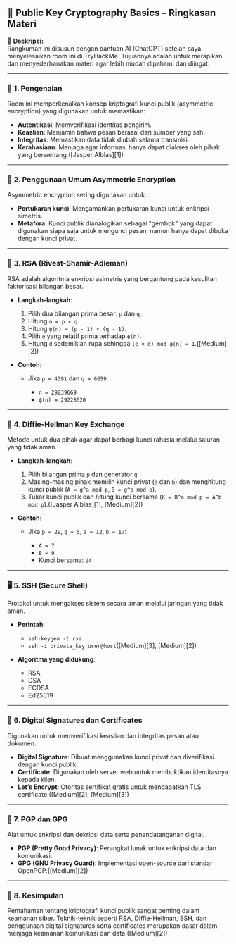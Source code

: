 ## 🔐 **Public Key Cryptography Basics – Ringkasan Materi**

📝 **Deskripsi:**  
Rangkuman ini disusun dengan bantuan AI (ChatGPT) setelah saya menyelesaikan room ini di TryHackMe. Tujuannya adalah untuk merapikan dan menyederhanakan materi agar lebih mudah dipahami dan diingat.

---

### 📘 **1. Pengenalan**

Room ini memperkenalkan konsep kriptografi kunci publik (asymmetric encryption) yang digunakan untuk memastikan:

* **Autentikasi**: Memverifikasi identitas pengirim.
* **Keaslian**: Menjamin bahwa pesan berasal dari sumber yang sah.
* **Integritas**: Memastikan data tidak diubah selama transmisi.
* **Kerahasiaan**: Menjaga agar informasi hanya dapat diakses oleh pihak yang berwenang.([Jasper Alblas][1])

---

### 🔑 **2. Penggunaan Umum Asymmetric Encryption**

Asymmetric encryption sering digunakan untuk:

* **Pertukaran kunci**: Mengamankan pertukaran kunci untuk enkripsi simetris.
* **Metafora**: Kunci publik dianalogikan sebagai "gembok" yang dapat digunakan siapa saja untuk mengunci pesan, namun hanya dapat dibuka dengan kunci privat.

---

### 🔢 **3. RSA (Rivest-Shamir-Adleman)**

RSA adalah algoritma enkripsi asimetris yang bergantung pada kesulitan faktorisasi bilangan besar.

* **Langkah-langkah**:

  1. Pilih dua bilangan prima besar: `p` dan `q`.
  2. Hitung `n = p × q`.
  3. Hitung `ϕ(n) = (p - 1) × (q - 1)`.
  4. Pilih `e` yang relatif prima terhadap `ϕ(n)`.
  5. Hitung `d` sedemikian rupa sehingga `(e × d) mod ϕ(n) = 1`.([Medium][2])

* **Contoh**:

  * Jika `p = 4391` dan `q = 6659`:

    * `n = 29239669`
    * `ϕ(n) = 29228620`

---

### 🔄 **4. Diffie-Hellman Key Exchange**

Metode untuk dua pihak agar dapat berbagi kunci rahasia melalui saluran yang tidak aman.

* **Langkah-langkah**:

  1. Pilih bilangan prima `p` dan generator `g`.
  2. Masing-masing pihak memilih kunci privat (`a` dan `b`) dan menghitung kunci publik (`A = g^a mod p`, `B = g^b mod p`).
  3. Tukar kunci publik dan hitung kunci bersama (`K = B^a mod p = A^b mod p`).([Jasper Alblas][1], [Medium][2])

* **Contoh**:

  * Jika `p = 29`, `g = 5`, `a = 12`, `b = 17`:

    * `A = 7`
    * `B = 9`
    * Kunci bersama: `24`

---

### 🖥️ **5. SSH (Secure Shell)**

Protokol untuk mengakses sistem secara aman melalui jaringan yang tidak aman.

* **Perintah**:

  * `ssh-keygen -t rsa`
  * `ssh -i private_key user@host`([Medium][3], [Medium][2])

* **Algoritma yang didukung**:

  * RSA
  * DSA
  * ECDSA
  * Ed25519

---

### 📄 **6. Digital Signatures dan Certificates**

Digunakan untuk memverifikasi keaslian dan integritas pesan atau dokumen.

* **Digital Signature**: Dibuat menggunakan kunci privat dan diverifikasi dengan kunci publik.
* **Certificate**: Digunakan oleh server web untuk membuktikan identitasnya kepada klien.
* **Let’s Encrypt**: Otoritas sertifikat gratis untuk mendapatkan TLS certificate.([Medium][2], [Medium][3])

---

### 📧 **7. PGP dan GPG**

Alat untuk enkripsi dan dekripsi data serta penandatanganan digital.

* **PGP (Pretty Good Privacy)**: Perangkat lunak untuk enkripsi data dan komunikasi.
* **GPG (GNU Privacy Guard)**: Implementasi open-source dari standar OpenPGP.([Medium][2])

---

### 🧠 **8. Kesimpulan**

Pemahaman tentang kriptografi kunci publik sangat penting dalam keamanan siber. Teknik-teknik seperti RSA, Diffie-Hellman, SSH, dan penggunaan digital signatures serta certificates merupakan dasar dalam menjaga keamanan komunikasi dan data.([Medium][2])
